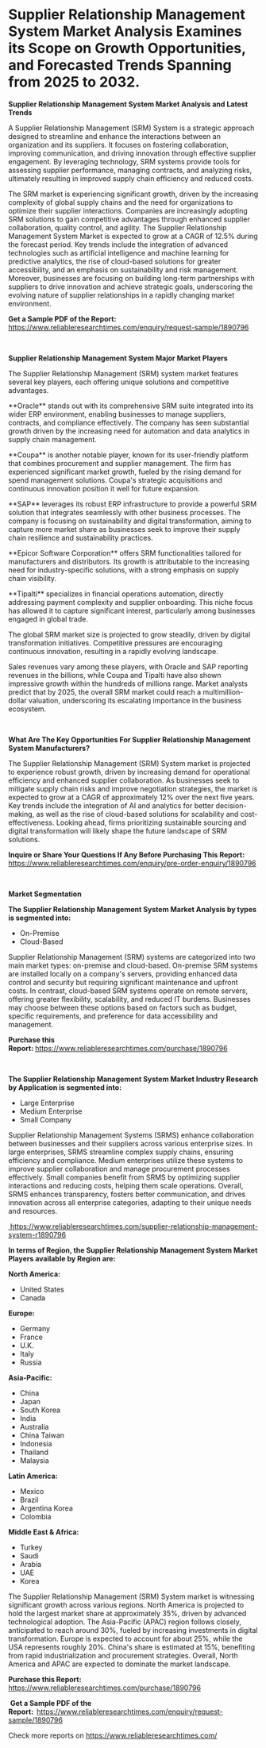<p><h1>Supplier Relationship Management System Market Analysis Examines its Scope on Growth Opportunities, and Forecasted Trends Spanning from 2025 to 2032.</h1></p><p><strong>Supplier Relationship Management System Market Analysis and Latest Trends</strong></p>
<p><p>A Supplier Relationship Management (SRM) System is a strategic approach designed to streamline and enhance the interactions between an organization and its suppliers. It focuses on fostering collaboration, improving communication, and driving innovation through effective supplier engagement. By leveraging technology, SRM systems provide tools for assessing supplier performance, managing contracts, and analyzing risks, ultimately resulting in improved supply chain efficiency and reduced costs.</p><p>The SRM market is experiencing significant growth, driven by the increasing complexity of global supply chains and the need for organizations to optimize their supplier interactions. Companies are increasingly adopting SRM solutions to gain competitive advantages through enhanced supplier collaboration, quality control, and agility. The Supplier Relationship Management System Market is expected to grow at a CAGR of 12.5% during the forecast period. Key trends include the integration of advanced technologies such as artificial intelligence and machine learning for predictive analytics, the rise of cloud-based solutions for greater accessibility, and an emphasis on sustainability and risk management. Moreover, businesses are focusing on building long-term partnerships with suppliers to drive innovation and achieve strategic goals, underscoring the evolving nature of supplier relationships in a rapidly changing market environment.</p></p>
<p><strong>Get a Sample PDF of the Report:&nbsp;</strong> <a href="https://www.reliableresearchtimes.com/enquiry/request-sample/1890796?utm_campaign=2201&utm_medium=2&utm_source=Github&utm_content=ia&utm_term=11032025&utm_id=supplier-relationship-management-system">https://www.reliableresearchtimes.com/enquiry/request-sample/1890796</a></p>
<p>&nbsp;</p>
<p><strong>Supplier Relationship Management System Major Market Players</strong></p>
<p><p>The Supplier Relationship Management (SRM) system market features several key players, each offering unique solutions and competitive advantages.</p><p>**Oracle** stands out with its comprehensive SRM suite integrated into its wider ERP environment, enabling businesses to manage suppliers, contracts, and compliance effectively. The company has seen substantial growth driven by the increasing need for automation and data analytics in supply chain management.</p><p>**Coupa** is another notable player, known for its user-friendly platform that combines procurement and supplier management. The firm has experienced significant market growth, fueled by the rising demand for spend management solutions. Coupa's strategic acquisitions and continuous innovation position it well for future expansion.</p><p>**SAP** leverages its robust ERP infrastructure to provide a powerful SRM solution that integrates seamlessly with other business processes. The company is focusing on sustainability and digital transformation, aiming to capture more market share as businesses seek to improve their supply chain resilience and sustainability practices.</p><p>**Epicor Software Corporation** offers SRM functionalities tailored for manufacturers and distributors. Its growth is attributable to the increasing need for industry-specific solutions, with a strong emphasis on supply chain visibility.</p><p>**Tipalti** specializes in financial operations automation, directly addressing payment complexity and supplier onboarding. This niche focus has allowed it to capture significant interest, particularly among businesses engaged in global trade.</p><p>The global SRM market size is projected to grow steadily, driven by digital transformation initiatives. Competitive pressures are encouraging continuous innovation, resulting in a rapidly evolving landscape.</p><p>Sales revenues vary among these players, with Oracle and SAP reporting revenues in the billions, while Coupa and Tipalti have also shown impressive growth within the hundreds of millions range. Market analysts predict that by 2025, the overall SRM market could reach a multimillion-dollar valuation, underscoring its escalating importance in the business ecosystem.</p></p>
<p>&nbsp;</p>
<p><strong>What Are The Key Opportunities For Supplier Relationship Management System Manufacturers?</strong></p>
<p><p>The Supplier Relationship Management (SRM) System market is projected to experience robust growth, driven by increasing demand for operational efficiency and enhanced supplier collaboration. As businesses seek to mitigate supply chain risks and improve negotiation strategies, the market is expected to grow at a CAGR of approximately 12% over the next five years. Key trends include the integration of AI and analytics for better decision-making, as well as the rise of cloud-based solutions for scalability and cost-effectiveness. Looking ahead, firms prioritizing sustainable sourcing and digital transformation will likely shape the future landscape of SRM solutions.</p></p>
<p><strong>Inquire or Share Your Questions If Any Before Purchasing This Report:</strong> <a href="https://www.reliableresearchtimes.com/enquiry/pre-order-enquiry/1890796?utm_campaign=2201&utm_medium=2&utm_source=Github&utm_content=ia&utm_term=11032025&utm_id=supplier-relationship-management-system">https://www.reliableresearchtimes.com/enquiry/pre-order-enquiry/1890796</a></p>
<p>&nbsp;</p>
<p><strong>Market Segmentation</strong></p>
<p><strong>The Supplier Relationship Management System Market Analysis by types is segmented into:</strong></p>
<p><ul><li>On-Premise</li><li>Cloud-Based</li></ul></p>
<p><p>Supplier Relationship Management (SRM) systems are categorized into two main market types: on-premise and cloud-based. On-premise SRM systems are installed locally on a company's servers, providing enhanced data control and security but requiring significant maintenance and upfront costs. In contrast, cloud-based SRM systems operate on remote servers, offering greater flexibility, scalability, and reduced IT burdens. Businesses may choose between these options based on factors such as budget, specific requirements, and preference for data accessibility and management.</p></p>
<p><strong>Purchase this Report:&nbsp;</strong><a href="https://www.reliableresearchtimes.com/purchase/1890796?utm_campaign=2201&utm_medium=2&utm_source=Github&utm_content=ia&utm_term=11032025&utm_id=supplier-relationship-management-system">https://www.reliableresearchtimes.com/purchase/1890796</a></p>
<p>&nbsp;</p>
<p><strong>The Supplier Relationship Management System Market Industry Research by Application is segmented into:</strong></p>
<p><ul><li>Large Enterprise</li><li>Medium Enterprise</li><li>Small Company</li></ul></p>
<p><p>Supplier Relationship Management Systems (SRMS) enhance collaboration between businesses and their suppliers across various enterprise sizes. In large enterprises, SRMS streamline complex supply chains, ensuring efficiency and compliance. Medium enterprises utilize these systems to improve supplier collaboration and manage procurement processes effectively. Small companies benefit from SRMS by optimizing supplier interactions and reducing costs, helping them scale operations. Overall, SRMS enhances transparency, fosters better communication, and drives innovation across all enterprise categories, adapting to their unique needs and resources.</p></p>
<p><a href="https://www.reliableresearchtimes.com/supplier-relationship-management-system-r1890796?utm_campaign=2201&utm_medium=2&utm_source=Github&utm_content=ia&utm_term=11032025&utm_id=supplier-relationship-management-system">&nbsp;https://www.reliableresearchtimes.com/supplier-relationship-management-system-r1890796</a></p>
<p><strong>In terms of Region, the Supplier Relationship Management System Market Players available by Region are:</strong></p>
<p>
    <p> <strong> North America: </strong>
        <ul>
            <li>United States</li>
            <li>Canada</li>
        </ul>
        </p> 
    <p> <strong> Europe: </strong>
        <ul>
            <li>Germany</li>
            <li>France</li>
            <li>U.K.</li>
            <li>Italy</li>
            <li>Russia</li>
        </ul>
        </p> 
    <p> <strong> Asia-Pacific: </strong>
        <ul>
            <li>China</li>
            <li>Japan</li>
            <li>South Korea</li>
            <li>India</li>
            <li>Australia</li>
            <li>China Taiwan</li>
            <li>Indonesia</li>
            <li>Thailand</li>
            <li>Malaysia</li>
        </ul>
        </p> 
    <p> <strong> Latin America: </strong>
        <ul>
            <li>Mexico</li>
            <li>Brazil</li>
            <li>Argentina Korea</li>
            <li>Colombia</li>
        </ul>
        </p> 
    <p> <strong> Middle East & Africa: </strong>
        <ul>
            <li>Turkey</li>
            <li>Saudi</li>
            <li>Arabia</li>
            <li>UAE</li>
            <li>Korea</li>
        </ul>
    </p>
    </p>
<p><p>The Supplier Relationship Management (SRM) System market is witnessing significant growth across various regions. North America is projected to hold the largest market share at approximately 35%, driven by advanced technological adoption. The Asia-Pacific (APAC) region follows closely, anticipated to reach around 30%, fueled by increasing investments in digital transformation. Europe is expected to account for about 25%, while the USA represents roughly 20%. China's share is estimated at 15%, benefiting from rapid industrialization and procurement strategies. Overall, North America and APAC are expected to dominate the market landscape.</p></p>
<p><strong>Purchase this Report: </strong><a href="https://www.reliableresearchtimes.com/purchase/1890796?utm_campaign=2201&utm_medium=2&utm_source=Github&utm_content=ia&utm_term=11032025&utm_id=supplier-relationship-management-system">https://www.reliableresearchtimes.com/purchase/1890796</a></p>
<p>&nbsp;<strong>Get a Sample PDF of the Report:&nbsp;&nbsp;</strong><a href="https://www.reliableresearchtimes.com/enquiry/request-sample/1890796?utm_campaign=2201&utm_medium=2&utm_source=Github&utm_content=ia&utm_term=11032025&utm_id=supplier-relationship-management-system">https://www.reliableresearchtimes.com/enquiry/request-sample/1890796</a></p>
<p><strong></strong></p>
<p>Check more reports on <a href="https://www.reliableresearchtimes.com/?utm_campaign=2201&utm_medium=2&utm_source=Github&utm_content=ia&utm_term=11032025&utm_id=supplier-relationship-management-system">https://www.reliableresearchtimes.com/</a></p>